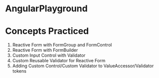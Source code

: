 # AngularPlayground

# Concepts Practiced
1) Reactive Form with FormGroup and FormControl
2) Reactive Form with FormBuilder
3) Custom Input Control with Validator
4) Custom Reusable Validator for Reactive Form
5) Adding Custom Control/Custom Validator to ValueAccessor/Validator tokens
